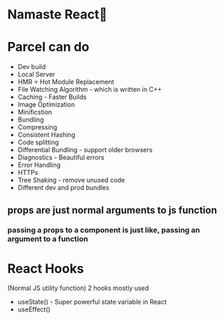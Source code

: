 # Namaste React🚀

# Parcel can do

- Dev build
- Local Server
- HMR = Hot Module Replacement
- File Watching Algorithm - which is written in C++
- Caching - Faster Builds
- Image Optimization
- Minificstion
- Bundling
- Compressing
- Consistent Hashing
- Code splitting
- Differential Bundling - support older browsers
- Diagnostics - Beautiful errors
- Error Handling
- HTTPs
- Tree Shaking - remove unused code
- Different dev and prod bundles

## props are just normal arguments to js function

### passing a props to a component is just like, passing an argument to a function

# React Hooks

(Normal JS utility function)
2 hooks mostly used

- useState() - Super powerful state variable in React
- useEffect() 
